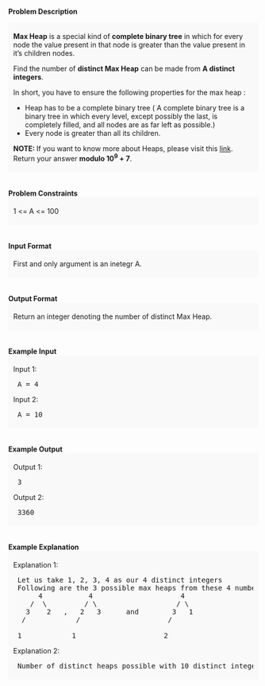 <div class="markdown-content" id="problem-content">
<p><strong>Problem Description</strong><br/><div id="problem_description_markdown_content_value" style="background-color: #f9f9f9; padding: 5px 10px; "><p><strong>Max Heap</strong> is a special kind of <strong>complete binary tree</strong> in which for every node the value present in that node is greater than the value present in it’s children nodes.</p><p></p><p></p><p></p><p></p>
<p>Find the number of <strong>distinct Max Heap</strong> can be made from <strong>A distinct integers</strong>.</p>
<p>In short, you have to ensure the following properties for the max heap :</p>
<ul><li>Heap has to be a complete binary tree ( A complete binary tree is a binary tree in which every level, except possibly the last, is completely filled, and all nodes are as far left as possible.)</li>
<li>Every node is greater than all its children.</li></ul>
<p><strong>NOTE: </strong> If you want to know more about Heaps, please visit this <a href="https://en.wikipedia.org/wiki/Heap_%28data_structure%29">link</a>. Return your answer <strong>modulo 10<sup>9</sup> + 7</strong>.</p>
<p></p>
<p></p>
<p></p>
<p></p></div><br/><br/><strong>Problem Constraints</strong><br/><div id="problem_constraints_markdown_content_value" style="background-color: #f9f9f9; padding: 5px 10px; "><p>1 &lt;= A &lt;= 100</p></div><br/><br/><strong>Input Format</strong><br/><div id="input_format_markdown_content_value" style="background-color: #f9f9f9; padding: 5px 10px; "><p>First and only argument is an inetegr A.</p></div><br/><br/><strong>Output Format</strong><br/><div id="output_format_markdown_content_value" style="background-color: #f9f9f9; padding: 5px 10px; "><p>Return an integer denoting the number of distinct Max Heap.</p></div><br/><br/><strong>Example Input</strong><br/><div id="example_input_markdown_content_value" style="background-color: #f9f9f9; padding: 5px 10px; "><p>Input 1:</p><p></p><p></p><p></p><p></p>
<pre> A = 4</pre>
<p>Input 2:</p>
<pre> A = 10</pre>
<p></p>
<p></p>
<p></p>
<p></p></div><br/><br/><strong>Example Output</strong><br/><div id="example_output_markdown_content_value" style="background-color: #f9f9f9; padding: 5px 10px; "><p>Output 1:</p><p></p><p></p><p></p><p></p>
<pre> 3</pre>
<p>Output 2:</p>
<pre> 3360</pre>
<p></p>
<p></p>
<p></p>
<p></p></div><br/><br/><strong>Example Explanation</strong><br/><div id="example_explanation_markdown_content_value" style="background-color: #f9f9f9; padding: 5px 10px; "><p>Explanation 1:</p><p></p><p></p><p></p><p></p>
<pre> Let us take 1, 2, 3, 4 as our 4 distinct integers
 Following are the 3 possible max heaps from these 4 numbers :
      4           4                     4
    /  \         / \                   / \ 
   3    2   ,   2   3      and        3   1
  /            /                     /<br/>
 1            1                     2
</pre>
<p>Explanation 2:</p>
<pre> Number of distinct heaps possible with 10 distinct integers = 3360.
</pre>
<p></p>
<p></p>
<p></p>
<p></p></div><br><br/></br></p>

</div>